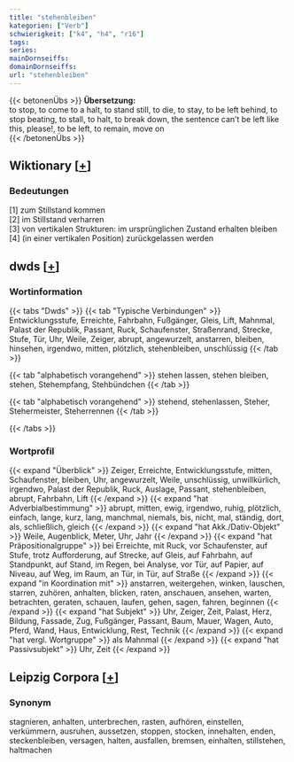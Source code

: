 ```yaml
---
title: "stehenbleiben"
kategorien: ["Verb"]
schwierigkeit: ["k4", "h4", "r16"]
tags:
series:
mainDornseiffs:
domainDornseiffs:
url: "stehenbleiben"
---
```


{{< betonenÜbs >}}
**Übersetzung:**  
to stop, to come to a halt, to stand still, to die, to stay, to be left behind, to stop beating, to stall, to halt, to break down, the sentence can’t be left like this, please!, to be left, to remain, move on  
{{< /betonenÜbs >}}

## Wiktionary [[+](https://de.wiktionary.org/wiki/stehenbleiben)]

### Bedeutungen
[1] zum Stillstand kommen  
[2] im Stillstand verharren  
[3] von vertikalen Strukturen: im ursprünglichen Zustand erhalten bleiben  
[4] (in einer vertikalen Position) zurückgelassen werden  



## dwds [[+](https://www.dwds.de/wb/stehenbleiben)]

### Wortinformation
{{< tabs "Dwds" >}}
{{< tab "Typische Verbindungen" >}}
Entwicklungsstufe, Erreichte, Fahrbahn, Fußgänger, Gleis, Lift, Mahnmal, Palast der Republik, Passant, Ruck, Schaufenster, Straßenrand, Strecke, Stufe, Tür, Uhr, Weile, Zeiger, abrupt, angewurzelt, anstarren, bleiben, hinsehen, irgendwo, mitten, plötzlich, stehenbleiben, unschlüssig
{{< /tab >}}

{{< tab "alphabetisch vorangehend" >}}
stehen lassen, stehen bleiben, stehen, Stehempfang, Stehbündchen
{{< /tab >}}

{{< tab "alphabetisch vorangehend" >}}
stehend, stehenlassen, Steher, Stehermeister, Steherrennen
{{< /tab >}}

{{< /tabs >}}

### Wortprofil
{{< expand "Überblick" >}} Zeiger, Erreichte, Entwicklungsstufe, mitten, Schaufenster, bleiben, Uhr, angewurzelt, Weile, unschlüssig, unwillkürlich, irgendwo, Palast der Republik, Ruck, Auslage, Passant, stehenbleiben, abrupt, Fahrbahn, Lift {{< /expand >}}
{{< expand "hat Adverbialbestimmung" >}} abrupt, mitten, ewig, irgendwo, ruhig, plötzlich, einfach, lange, kurz, lang, manchmal, niemals, bis, nicht, mal, ständig, dort, als, schließlich, gleich {{< /expand >}}
{{< expand "hat Akk./Dativ-Objekt" >}} Weile, Augenblick, Meter, Uhr, Jahr {{< /expand >}}
{{< expand "hat Präpositionalgruppe" >}} bei Erreichte, mit Ruck, vor Schaufenster, auf Stufe, trotz Aufforderung, auf Strecke, auf Gleis, auf Fahrbahn, auf Standpunkt, auf Stand, im Regen, bei Analyse, vor Tür, auf Papier, auf Niveau, auf Weg, im Raum, an Tür, in Tür, auf Straße {{< /expand >}}
{{< expand "in Koordination mit" >}} anstarren, weitergehen, winken, lauschen, starren, zuhören, anhalten, blicken, raten, anschauen, ansehen, warten, betrachten, geraten, schauen, laufen, gehen, sagen, fahren, beginnen {{< /expand >}}
{{< expand "hat Subjekt" >}} Uhr, Zeiger, Zeit, Palast, Herz, Bildung, Fassade, Zug, Fußgänger, Passant, Baum, Mauer, Wagen, Auto, Pferd, Wand, Haus, Entwicklung, Rest, Technik {{< /expand >}}
{{< expand "hat vergl. Wortgruppe" >}} als Mahnmal {{< /expand >}}
{{< expand "hat Passivsubjekt" >}} Uhr, Zeit {{< /expand >}}

## Leipzig Corpora [[+](https://corpora.uni-leipzig.de/en/res?word=stehenbleiben&corpusId=deu_newscrawl-public_2018)]


### Synonym
stagnieren, anhalten, unterbrechen, rasten, aufhören, einstellen, verkümmern, ausruhen, aussetzen, stoppen, stocken, innehalten, enden, steckenbleiben, versagen, halten, ausfallen, bremsen, einhalten, stillstehen, haltmachen

